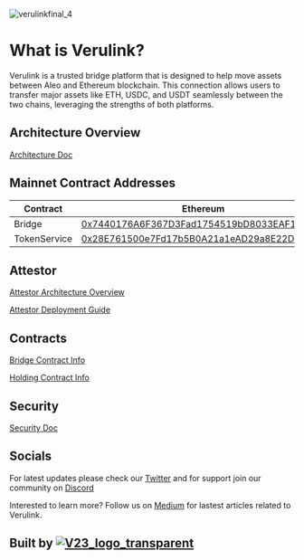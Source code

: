 
![verulinkfinal_4](https://github.com/user-attachments/assets/deef25ea-aa59-492a-b2e3-051b213102c2)

# What is Verulink?
Verulink is a trusted bridge platform that is designed to help move assets between Aleo and Ethereum blockchain. This connection allows users to transfer major assets like ETH, USDC, and USDT seamlessly between the two chains, leveraging the strengths of both platforms.

## Architecture Overview
[Architecture Doc](./docs/architecture_overview.md)

## Mainnet Contract Addresses

| Contract | Ethereum | Aleo|
|---|---|---|
| Bridge | [0x7440176A6F367D3Fad1754519bD8033EAF173133](https://etherscan.io/address/0x7440176A6F367D3Fad1754519bD8033EAF173133) | [vlink_token_bridge_v1.aleo](https://aleoscan.io/program?id=vlink_token_bridge_v1.aleo)
| TokenService | [0x28E761500e7Fd17b5B0A21a1eAD29a8E22D73170](https://etherscan.io/address/0x28E761500e7Fd17b5B0A21a1eAD29a8E22D73170) | [vlink_token_service_v1.aleo](https://aleoscan.io/program?id=vlink_token_service_v1.aleo)

## Attestor
[Attestor Architecture Overview](./docs/attestor_architecture_overview.md)

[Attestor Deployment Guide](./scripts/aws/DEPLOYMENT.md)

## Contracts
[Bridge Contract Info](./docs/bridge_contract.md)

[Holding Contract Info](./docs/holding_contract.md)

## Security
[Security Doc](./docs/security.md)

## Socials
For latest updates please check our [Twitter](https://x.com/verulink) and for support join our community on [Discord](https://discord.gg/nxMCsWpgGs)

Interested to learn more? Follow us on [Medium](https://verulinkbridge.medium.com/) for lastest articles related to Verulink.

## Built by [![V23_logo_transparent](https://github.com/user-attachments/assets/e03d86da-670c-4c7a-863e-4d4e8094ec69)](https://venture23.xyz/) 

